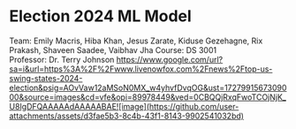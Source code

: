 # Election 2024 ML Model

Team: Emily Macris, Hiba Khan, Jesus Zarate, Kiduse Gezehagne, Rix Prakash, Shaveen Saadee, Vaibhav Jha
Course: DS 3001 \
Professor: Dr. Terry Johnson
https://www.google.com/url?sa=i&url=https%3A%2F%2Fwww.livenowfox.com%2Fnews%2Ftop-us-swing-states-2024-election&psig=AOvVaw12aMSoN0MX_w4yhvfDvqOG&ust=1727991567309000&source=images&cd=vfe&opi=89978449&ved=0CBQQjRxqFwoTCOjNjK_U8IgDFQAAAAAdAAAAABAE![image](https://github.com/user-attachments/assets/d3fae5b3-8c4b-43f1-8143-9902541032bd)
